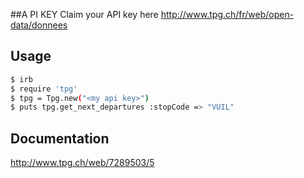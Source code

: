 ##A PI KEY
Claim your API key here http://www.tpg.ch/fr/web/open-data/donnees

## Usage

```bash
$ irb
$ require 'tpg'
$ tpg = Tpg.new("<my api key>")
$ puts tpg.get_next_departures :stopCode => "VUIL"
```

## Documentation

http://www.tpg.ch/web/7289503/5
